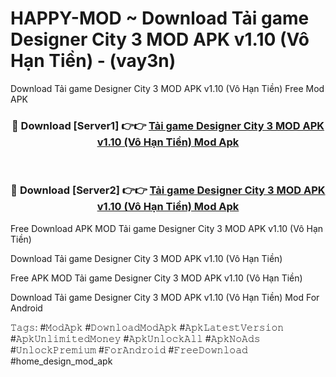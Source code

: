 # HAPPY-MOD ~ Download Tải game Designer City 3 MOD APK v1.10 (Vô Hạn Tiền) - (vay3n)
Download Tải game Designer City 3 MOD APK v1.10 (Vô Hạn Tiền) Free Mod APK

<div align="center">
<h3>🔴 Download [Server1] 👉👉 <a href="https://apk-comot.site?title=Tải_game_Designer_City_3_MOD_APK_v1.10_(Vô_Hạn_Tiền)">Tải game Designer City 3 MOD APK v1.10 (Vô Hạn Tiền) Mod Apk</a></h3><br>

<h3>🔴 Download [Server2] 👉👉 <a href="https://apk-comot.site?title=Tải_game_Designer_City_3_MOD_APK_v1.10_(Vô_Hạn_Tiền)">Tải game Designer City 3 MOD APK v1.10 (Vô Hạn Tiền) Mod Apk</a></h3>
</div>


Free Download APK MOD Tải game Designer City 3 MOD APK v1.10 (Vô Hạn Tiền)

Download Tải game Designer City 3 MOD APK v1.10 (Vô Hạn Tiền) 

Free APK MOD Tải game Designer City 3 MOD APK v1.10 (Vô Hạn Tiền) 

Download Tải game Designer City 3 MOD APK v1.10 (Vô Hạn Tiền) Mod For Android

𝚃𝚊𝚐𝚜: #𝙼𝚘𝚍𝙰𝚙𝚔 #𝙳𝚘𝚠𝚗𝚕𝚘𝚊𝚍𝙼𝚘𝚍𝙰𝚙𝚔 #𝙰𝚙𝚔𝙻𝚊𝚝𝚎𝚜𝚝𝚅𝚎𝚛𝚜𝚒𝚘𝚗 #𝙰𝚙𝚔𝚄𝚗𝚕𝚒𝚖𝚒𝚝𝚎𝚍𝙼𝚘𝚗𝚎𝚢 #𝙰𝚙𝚔𝚄𝚗𝚕𝚘𝚌𝚔𝙰𝚕𝚕 #𝙰𝚙𝚔𝙽𝚘𝙰𝚍𝚜 #𝚄𝚗𝚕𝚘𝚌𝚔𝙿𝚛𝚎𝚖𝚒𝚞𝚖 #𝙵𝚘𝚛𝙰𝚗𝚍𝚛𝚘𝚒𝚍 #𝙵𝚛𝚎𝚎𝙳𝚘𝚠𝚗𝚕𝚘𝚊𝚍 #home_design_mod_apk